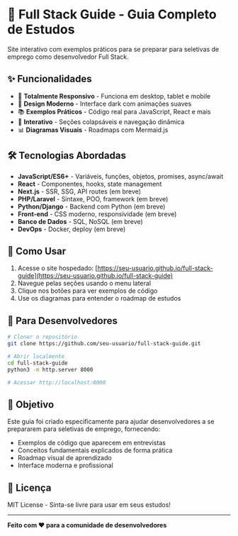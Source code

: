 # 🚀 Full Stack Guide - Guia Completo de Estudos

Site interativo com exemplos práticos para se preparar para seletivas de emprego como desenvolvedor Full Stack.

## ✨ Funcionalidades

- 📱 **Totalmente Responsivo** - Funciona em desktop, tablet e mobile
- 🎨 **Design Moderno** - Interface dark com animações suaves
- 📚 **Exemplos Práticos** - Código real para JavaScript, React e mais
- 🔧 **Interativo** - Seções colapsáveis e navegação dinâmica
- 📊 **Diagramas Visuais** - Roadmaps com Mermaid.js

## 🛠️ Tecnologias Abordadas

- **JavaScript/ES6+** - Variáveis, funções, objetos, promises, async/await
- **React** - Componentes, hooks, state management
- **Next.js** - SSR, SSG, API routes (em breve)
- **PHP/Laravel** - Sintaxe, POO, framework (em breve)
- **Python/Django** - Backend com Python (em breve)
- **Front-end** - CSS moderno, responsividade (em breve)
- **Banco de Dados** - SQL, NoSQL (em breve)
- **DevOps** - Docker, deploy (em breve)

## 🚀 Como Usar

1. Acesse o site hospedado: [https://seu-usuario.github.io/full-stack-guide](https://seu-usuario.github.io/full-stack-guide)
2. Navegue pelas seções usando o menu lateral
3. Clique nos botões para ver exemplos de código
4. Use os diagramas para entender o roadmap de estudos

## 📝 Para Desenvolvedores

```bash
# Clonar o repositório
git clone https://github.com/seu-usuario/full-stack-guide.git

# Abrir localmente
cd full-stack-guide
python3 -m http.server 8000

# Acessar http://localhost:8000
```

## 🎯 Objetivo

Este guia foi criado especificamente para ajudar desenvolvedores a se prepararem para seletivas de emprego, fornecendo:

- Exemplos de código que aparecem em entrevistas
- Conceitos fundamentais explicados de forma prática
- Roadmap visual de aprendizado
- Interface moderna e profissional

## 📄 Licença

MIT License - Sinta-se livre para usar em seus estudos!

---

**Feito com ❤️ para a comunidade de desenvolvedores**